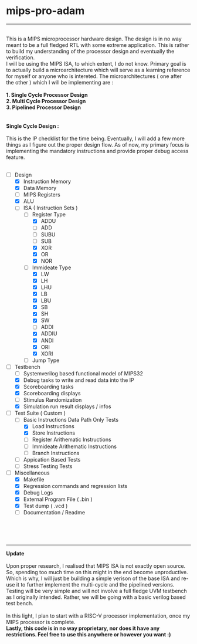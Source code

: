 # mips-pro-adam
------------------------
<br />
This is a MIPS microprocessor hardware design. The design is in no way meant to be a full fledged RTL with some extreme application. This is rather to build my understanding of the processor design and eventually the verification. <br />
I will be using the MIPS ISA, to which extent, I do not know. Primary goal is to actually build a microarchitecture which will serve as a learning reference for myself or anyone who is intereted. The microarchitectures ( one after the other ) which I will be implementing are :<br />
<br />
<b>1. Single Cycle Processor Design</b><br />
<b>2. Multi Cycle Processor Design</b><br />
<b>3. Pipelined Processor Design</b><br />
<br />
<br />
<b>Single Cycle Design :</b><br />
<br />
This is the IP checklist for the time being. Eventually, I will add a few more things as I figure out the proper design flow. As of now, my primary focus is implementing the mandatory instructions and provide proper debug access feature.<br />
<br />

- [ ] Design
  - [X] Instruction Memory
  - [X] Data Memory
  - [ ] MIPS Registers
  - [X] ALU
  - [ ] ISA ( Instruction Sets )
    - [ ] Register Type
      - [X] ADDU
      - [ ] ADD
      - [ ] SUBU
      - [ ] SUB
      - [X] XOR
      - [X] OR
      - [X] NOR
    - [ ] Immideate Type
      - [X] LW
      - [X] LH
      - [X] LHU
      - [X] LB
      - [X] LBU
      - [X] SB
      - [X] SH
      - [X] SW
      - [ ] ADDI
      - [X] ADDIU
      - [X] ANDI
      - [X] ORI
      - [X] XORI
    - [ ] Jump Type
- [ ] Testbench
  - [ ] Systemverilog based functional model of MIPS32
  - [X] Debug tasks to write and read data into the IP
  - [X] Scoreboarding tasks
  - [X] Scoreboarding displays
  - [ ] Stimulus Randomization
  - [X] Simulation run result displays / infos
- [ ] Test Suite ( Custom )
  - [ ] Basic Instructions Data Path Only Tests
    - [X] Load Instructions
    - [X] Store Instructions
    - [ ] Register Arithematic Instructions
    - [ ] Immideate Arithematic Instructions
    - [ ] Branch Instructions
  - [ ] Appication Based Tests
  - [ ] Stress Testing Tests
- [ ] Miscellaneous
  - [X] Makefile
  - [X] Regression commands and regression lists
  - [X] Debug Logs
  - [X] External Program File ( .bin )
  - [X] Test dump ( .vcd )
  - [ ] Documentation / Readme
<br />
<br />
<br />

------------------------
<b>Update</b><br /><br />
Upon proper research, I realised that MIPS ISA is not exactly open source. So, spending too much time on this might in the end become unproductive. Which is why, I will just be building a simple verison of the base ISA and re-use it to further implement the multi-cycle and the pipelined versions. Testing will be very simple and will not involve a full fledge UVM testbench as I originally intended. Rather, we will be going with a basic verilog based test bench.<br /><br />
In this light, I plan to start with a RISC-V processor implementation, once my MIPS processor is complete.<br />
<b>Lastly, this code is in no way proprietary, nor does it have any restrictions. Feel free to use this anywhere or however you want :)</b>
